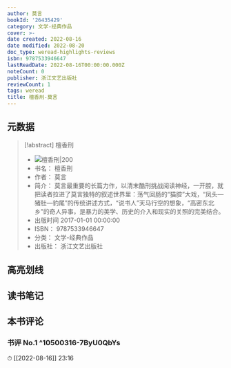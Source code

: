 ```yaml
---
author: 莫言
bookId: '26435429'
category: 文学-经典作品
cover: >-
date created: 2022-08-16
date modified: 2022-08-20
doc_type: weread-highlights-reviews
isbn: 9787533946647
lastReadDate: 2022-08-16T00:00:00.000Z
noteCount: 0
publisher: 浙江文艺出版社
reviewCount: 1
tags: weread
title: 檀香刑-莫言
---
```


## 元数据

> [!abstract] 檀香刑
> - ![ 檀香刑|200](https://wfqqreader-1252317822.image.myqcloud.com/cover/429/26435429/t7_26435429.jpg)
> - 书名： 檀香刑
> - 作者： 莫言
> - 简介： 莫言最重要的长篇力作，以清末酷刑挑战阅读神经，一开腔，就把读者拉进了莫言独特的叙述世界里：荡气回肠的“猫腔”大戏，“凤头—猪肚—豹尾”的传统讲述方式，“说书人”天马行空的想象，“高密东北乡”的奇人异事，是暴力的美学、历史的介入和现实的关照的完美结合。
> - 出版时间 2017-01-01 00:00:00
> - ISBN： 9787533946647
> - 分类： 文学-经典作品
> - 出版社： 浙江文艺出版社

## 高亮划线

## 读书笔记

## 本书评论

### 书评 No.1 ^10500316-7ByU0QbYs

⏱ [[2022-08-16]] 23:16
